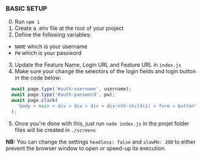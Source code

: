 ### BASIC SETUP

0. Run  ```npm i```
1. Create a .env file at the root of your project
2. Define the following variables:
  - `NAME` which is your username
  - `PW` which is your password

3. Update the Feature Name, Login URL and Feature URL in `index.js`
4. Make sure your change the selectors of the login fields and login button in the code below:
  ```js
    await page.type('#auth-username', username);
    await page.type('#auth-password', pw);
    await page.click(
      'body > main > div > div > div > div:nth-child(1) > form > button'
    );
  ```
5. Once you're done with this, just run ```node index.js``` in the projet folder files will be created in `./screens`

**NB:** You can change the settings `headless: false` and `slowMo: 200` to either prevent the browser window to open or speed-up its execution.
